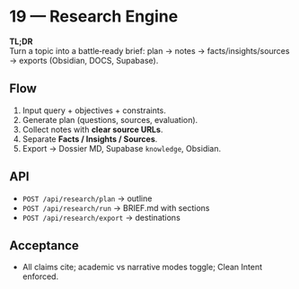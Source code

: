 # 19 — Research Engine

**TL;DR**  \
Turn a topic into a battle‑ready brief: plan → notes → facts/insights/sources → exports (Obsidian, DOCS, Supabase).

## Flow
1) Input query + objectives + constraints.
2) Generate plan (questions, sources, evaluation).
3) Collect notes with **clear source URLs**.
4) Separate **Facts / Insights / Sources**.
5) Export → Dossier MD, Supabase `knowledge`, Obsidian.

## API
- `POST /api/research/plan` → outline
- `POST /api/research/run` → BRIEF.md with sections
- `POST /api/research/export` → destinations

## Acceptance
- All claims cite; academic vs narrative modes toggle; Clean Intent enforced.
